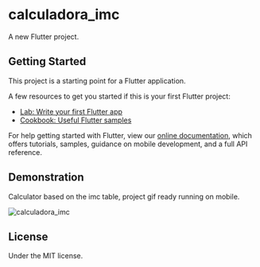 # calculadora_imc

A new Flutter project.

## Getting Started

This project is a starting point for a Flutter application.

A few resources to get you started if this is your first Flutter project:

- [Lab: Write your first Flutter app](https://flutter.dev/docs/get-started/codelab)
- [Cookbook: Useful Flutter samples](https://flutter.dev/docs/cookbook)

For help getting started with Flutter, view our
[online documentation](https://flutter.dev/docs), which offers tutorials,
samples, guidance on mobile development, and a full API reference.

## Demonstration


Calculator based on the imc table, project gif ready running on mobile.

![calculadora_imc](https://user-images.githubusercontent.com/72410589/137345650-7f8cd2fa-0b29-4b0a-a0bc-d9a97101febc.gif)


## License

Under the MIT license.
